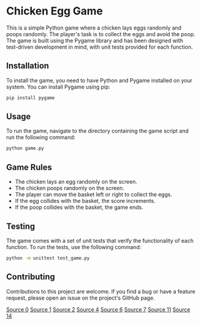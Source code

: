 # Chicken Egg Game

This is a simple Python game where a chicken lays eggs randomly and poops randomly. The player's task is to collect the eggs and avoid the poop. The game is built using the Pygame library and has been designed with test-driven development in mind, with unit tests provided for each function.

## Installation

To install the game, you need to have Python and Pygame installed on your system. You can install Pygame using pip:

```bash
pip install pygame
```

## Usage

To run the game, navigate to the directory containing the game script and run the following command:

```bash
python game.py
```

## Game Rules

- The chicken lays an egg randomly on the screen.
- The chicken poops randomly on the screen.
- The player can move the basket left or right to collect the eggs.
- If the egg collides with the basket, the score increments.
- If the poop collides with the basket, the game ends.

## Testing

The game comes with a set of unit tests that verify the functionality of each function. To run the tests, use the following command:

```bash
python -m unittest test_game.py
```

## Contributing

Contributions to this project are welcome. If you find a bug or have a feature request, please open an issue on the project's GitHub page.


[Source 0](https://packaging.python.org/en/latest/guides/making-a-pypi-friendly-readme/)
[Source 1](https://www.freecodecamp.org/news/how-to-write-a-good-readme-file/)
[Source 2](https://www.makeareadme.com/)
[Source 4](https://www.pyopensci.org/python-package-guide/documentation/repository-files/readme-file-best-practices.html)
[Source 6](https://coderefinery.github.io/documentation/writing-readme-files/)
[Source 7](https://holypython.com/python-packaging-necessary-files-setup-py-requirements-txt-readme-md-__init__-py/)
[Source 11](https://jacobtomlinson.dev/posts/2020/creating-an-open-source-python-project-from-scratch/)
[Source 14](https://cubettech.com/resources/blog/the-essential-readme-file-elevating-your-project-with-a-comprehensive-document/)
